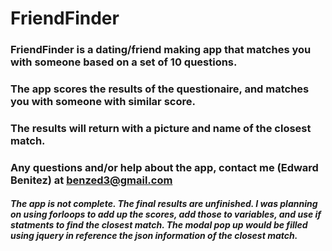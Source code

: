 # FriendFinder

### FriendFinder is a dating/friend making app that matches you with someone based on a set of 10 questions.
### The app scores the results of the questionaire, and matches you with someone with similar score.
### The results will return with a picture and name of the closest match.
### Any questions and/or help about the app, contact me (Edward Benitez) at benzed3@gmail.com



##### The app is not complete. The final results are unfinished. I was planning on using forloops to add up the scores, add those to variables, and use if statments to find the closest match. The modal pop up would be filled using jquery in reference the json information of the closest match.